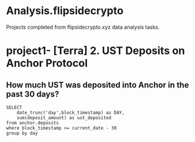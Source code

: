 # Analysis.flipsidecrypto
Projects completed from flipsidecrypto.xyz data analysis tasks.

# project1- [Terra] 2. UST Deposits on Anchor Protocol 
 
## How much UST was deposited into Anchor in the past 30 days?


```
SELECT
	date_trunc('day',block_timestamp) as DAY,
	sum(deposit_amount) as ust_deposited
from anchor.deposits
where block_timestamp >= current_date - 30
group by day
```
